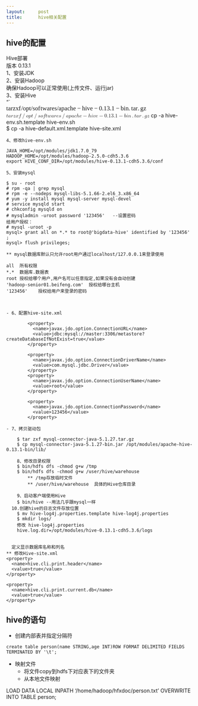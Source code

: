 ```yaml
---
layout:     post
title:      hive相关配置
---
```

<div id="article_content" class="article_content clearfix csdn-tracking-statistics" data-pid="blog" data-mod="popu_307" data-dsm="post">
								            <div id="content_views" class="markdown_views prism-atom-one-dark">
							<!-- flowchart 箭头图标 勿删 -->
							<svg xmlns="http://www.w3.org/2000/svg" style="display: none;"><path stroke-linecap="round" d="M5,0 0,2.5 5,5z" id="raphael-marker-block" style="-webkit-tap-highlight-color: rgba(0, 0, 0, 0);"></path></svg>
							<h2 id="hive的配置">hive的配置</h2>

<p>Hive部署 <br>
    版本 0.13.1 <br>
    1、安装JDK <br>
    2、安装Hadoop <br>
     确保Hadoop可以正常使用(上传文件、运行jar) <br>
    3、安装Hive <br>
    “` <br>
    <span class="MathJax_Preview" style="color: inherit; display: none;"></span><span class="MathJax" id="MathJax-Element-1-Frame" tabindex="0" data-mathml='&lt;math xmlns="http://www.w3.org/1998/Math/MathML"&gt;&lt;mi&gt;t&lt;/mi&gt;&lt;mi&gt;a&lt;/mi&gt;&lt;mi&gt;r&lt;/mi&gt;&lt;mi&gt;z&lt;/mi&gt;&lt;mi&gt;x&lt;/mi&gt;&lt;mi&gt;f&lt;/mi&gt;&lt;mrow class="MJX-TeXAtom-ORD"&gt;&lt;mo&gt;/&lt;/mo&gt;&lt;/mrow&gt;&lt;mi&gt;o&lt;/mi&gt;&lt;mi&gt;p&lt;/mi&gt;&lt;mi&gt;t&lt;/mi&gt;&lt;mrow class="MJX-TeXAtom-ORD"&gt;&lt;mo&gt;/&lt;/mo&gt;&lt;/mrow&gt;&lt;mi&gt;s&lt;/mi&gt;&lt;mi&gt;o&lt;/mi&gt;&lt;mi&gt;f&lt;/mi&gt;&lt;mi&gt;t&lt;/mi&gt;&lt;mi&gt;w&lt;/mi&gt;&lt;mi&gt;a&lt;/mi&gt;&lt;mi&gt;r&lt;/mi&gt;&lt;mi&gt;e&lt;/mi&gt;&lt;mi&gt;s&lt;/mi&gt;&lt;mrow class="MJX-TeXAtom-ORD"&gt;&lt;mo&gt;/&lt;/mo&gt;&lt;/mrow&gt;&lt;mi&gt;a&lt;/mi&gt;&lt;mi&gt;p&lt;/mi&gt;&lt;mi&gt;a&lt;/mi&gt;&lt;mi&gt;c&lt;/mi&gt;&lt;mi&gt;h&lt;/mi&gt;&lt;mi&gt;e&lt;/mi&gt;&lt;mo&gt;&amp;#x2212;&lt;/mo&gt;&lt;mi&gt;h&lt;/mi&gt;&lt;mi&gt;i&lt;/mi&gt;&lt;mi&gt;v&lt;/mi&gt;&lt;mi&gt;e&lt;/mi&gt;&lt;mo&gt;&amp;#x2212;&lt;/mo&gt;&lt;mn&gt;0.13.1&lt;/mn&gt;&lt;mo&gt;&amp;#x2212;&lt;/mo&gt;&lt;mi&gt;b&lt;/mi&gt;&lt;mi&gt;i&lt;/mi&gt;&lt;mi&gt;n&lt;/mi&gt;&lt;mo&gt;.&lt;/mo&gt;&lt;mi&gt;t&lt;/mi&gt;&lt;mi&gt;a&lt;/mi&gt;&lt;mi&gt;r&lt;/mi&gt;&lt;mo&gt;.&lt;/mo&gt;&lt;mi&gt;g&lt;/mi&gt;&lt;mi&gt;z&lt;/mi&gt;&lt;/math&gt;' role="presentation" style="position: relative;"><nobr aria-hidden="true"><span class="math" id="MathJax-Span-1" style="width: 30.888em; display: inline-block;"><span style="display: inline-block; position: relative; width: 25.732em; height: 0px; font-size: 120%;"><span style="position: absolute; clip: rect(1.305em, 1025.73em, 2.607em, -999.997em); top: -2.185em; left: 0em;"><span class="mrow" id="MathJax-Span-2"><span class="mi" id="MathJax-Span-3" style="font-family: MathJax_Math-italic;">t</span><span class="mi" id="MathJax-Span-4" style="font-family: MathJax_Math-italic;">a</span><span class="mi" id="MathJax-Span-5" style="font-family: MathJax_Math-italic;">r</span><span class="mi" id="MathJax-Span-6" style="font-family: MathJax_Math-italic;">z<span style="display: inline-block; overflow: hidden; height: 1px; width: 0.003em;"></span></span><span class="mi" id="MathJax-Span-7" style="font-family: MathJax_Math-italic;">x</span><span class="mi" id="MathJax-Span-8" style="font-family: MathJax_Math-italic;">f<span style="display: inline-block; overflow: hidden; height: 1px; width: 0.055em;"></span></span><span class="texatom" id="MathJax-Span-9"><span class="mrow" id="MathJax-Span-10"><span class="mo" id="MathJax-Span-11" style="font-family: MathJax_Main;">/</span></span></span><span class="mi" id="MathJax-Span-12" style="font-family: MathJax_Math-italic;">o</span><span class="mi" id="MathJax-Span-13" style="font-family: MathJax_Math-italic;">p</span><span class="mi" id="MathJax-Span-14" style="font-family: MathJax_Math-italic;">t</span><span class="texatom" id="MathJax-Span-15"><span class="mrow" id="MathJax-Span-16"><span class="mo" id="MathJax-Span-17" style="font-family: MathJax_Main;">/</span></span></span><span class="mi" id="MathJax-Span-18" style="font-family: MathJax_Math-italic;">s</span><span class="mi" id="MathJax-Span-19" style="font-family: MathJax_Math-italic;">o</span><span class="mi" id="MathJax-Span-20" style="font-family: MathJax_Math-italic;">f<span style="display: inline-block; overflow: hidden; height: 1px; width: 0.055em;"></span></span><span class="mi" id="MathJax-Span-21" style="font-family: MathJax_Math-italic;">t</span><span class="mi" id="MathJax-Span-22" style="font-family: MathJax_Math-italic;">w</span><span class="mi" id="MathJax-Span-23" style="font-family: MathJax_Math-italic;">a</span><span class="mi" id="MathJax-Span-24" style="font-family: MathJax_Math-italic;">r</span><span class="mi" id="MathJax-Span-25" style="font-family: MathJax_Math-italic;">e</span><span class="mi" id="MathJax-Span-26" style="font-family: MathJax_Math-italic;">s</span><span class="texatom" id="MathJax-Span-27"><span class="mrow" id="MathJax-Span-28"><span class="mo" id="MathJax-Span-29" style="font-family: MathJax_Main;">/</span></span></span><span class="mi" id="MathJax-Span-30" style="font-family: MathJax_Math-italic;">a</span><span class="mi" id="MathJax-Span-31" style="font-family: MathJax_Math-italic;">p</span><span class="mi" id="MathJax-Span-32" style="font-family: MathJax_Math-italic;">a</span><span class="mi" id="MathJax-Span-33" style="font-family: MathJax_Math-italic;">c</span><span class="mi" id="MathJax-Span-34" style="font-family: MathJax_Math-italic;">h</span><span class="mi" id="MathJax-Span-35" style="font-family: MathJax_Math-italic;">e</span><span class="mo" id="MathJax-Span-36" style="font-family: MathJax_Main; padding-left: 0.211em;">−</span><span class="mi" id="MathJax-Span-37" style="font-family: MathJax_Math-italic; padding-left: 0.211em;">h</span><span class="mi" id="MathJax-Span-38" style="font-family: MathJax_Math-italic;">i</span><span class="mi" id="MathJax-Span-39" style="font-family: MathJax_Math-italic;">v</span><span class="mi" id="MathJax-Span-40" style="font-family: MathJax_Math-italic;">e</span><span class="mo" id="MathJax-Span-41" style="font-family: MathJax_Main; padding-left: 0.211em;">−</span><span class="mn" id="MathJax-Span-42" style="font-family: MathJax_Main; padding-left: 0.211em;">0.13.1</span><span class="mo" id="MathJax-Span-43" style="font-family: MathJax_Main; padding-left: 0.211em;">−</span><span class="mi" id="MathJax-Span-44" style="font-family: MathJax_Math-italic; padding-left: 0.211em;">b</span><span class="mi" id="MathJax-Span-45" style="font-family: MathJax_Math-italic;">i</span><span class="mi" id="MathJax-Span-46" style="font-family: MathJax_Math-italic;">n</span><span class="mo" id="MathJax-Span-47" style="font-family: MathJax_Main;">.</span><span class="mi" id="MathJax-Span-48" style="font-family: MathJax_Math-italic; padding-left: 0.159em;">t</span><span class="mi" id="MathJax-Span-49" style="font-family: MathJax_Math-italic;">a</span><span class="mi" id="MathJax-Span-50" style="font-family: MathJax_Math-italic;">r</span><span class="mo" id="MathJax-Span-51" style="font-family: MathJax_Main;">.</span><span class="mi" id="MathJax-Span-52" style="font-family: MathJax_Math-italic; padding-left: 0.159em;">g<span style="display: inline-block; overflow: hidden; height: 1px; width: 0.003em;"></span></span><span class="mi" id="MathJax-Span-53" style="font-family: MathJax_Math-italic;">z<span style="display: inline-block; overflow: hidden; height: 1px; width: 0.003em;"></span></span></span><span style="display: inline-block; width: 0px; height: 2.19em;"></span></span></span><span style="display: inline-block; overflow: hidden; vertical-align: -0.372em; border-left: 0px solid; width: 0px; height: 1.316em;"></span></span></nobr><span class="MJX_Assistive_MathML" role="presentation"><math xmlns="http://www.w3.org/1998/Math/MathML"><mi>t</mi><mi>a</mi><mi>r</mi><mi>z</mi><mi>x</mi><mi>f</mi><mrow class="MJX-TeXAtom-ORD"><mo>/</mo></mrow><mi>o</mi><mi>p</mi><mi>t</mi><mrow class="MJX-TeXAtom-ORD"><mo>/</mo></mrow><mi>s</mi><mi>o</mi><mi>f</mi><mi>t</mi><mi>w</mi><mi>a</mi><mi>r</mi><mi>e</mi><mi>s</mi><mrow class="MJX-TeXAtom-ORD"><mo>/</mo></mrow><mi>a</mi><mi>p</mi><mi>a</mi><mi>c</mi><mi>h</mi><mi>e</mi><mo>−</mo><mi>h</mi><mi>i</mi><mi>v</mi><mi>e</mi><mo>−</mo><mn>0.13.1</mn><mo>−</mo><mi>b</mi><mi>i</mi><mi>n</mi><mo>.</mo><mi>t</mi><mi>a</mi><mi>r</mi><mo>.</mo><mi>g</mi><mi>z</mi></math></span></span><script type="math/tex" id="MathJax-Element-1"> tar zxf /opt/softwares/apache-hive-0.13.1-bin.tar.gz  
    </script> cp -a hive-env.sh.template  hive-env.sh <br>
    $ cp -a hive-default.xml.template  hive-site.xml</p>

<pre><code>4、修改hive-env.sh

JAVA_HOME=/opt/modules/jdk1.7.0_79
HADOOP_HOME=/opt/modules/hadoop-2.5.0-cdh5.3.6
export HIVE_CONF_DIR=/opt/modules/hive-0.13.1-cdh5.3.6/conf

5、安装mysql

$ su - root
# rpm -qa | grep mysql
# rpm -e --nodeps mysql-libs-5.1.66-2.el6_3.x86_64
# yum -y install mysql mysql-server mysql-devel
# service mysqld start
# chkconfig mysqld on
# mysqladmin -uroot password '123456'   --设置密码
给用户授权：
# mysql -uroot -p
mysql&gt; grant all on *.* to root@'bigdata-hive' identified by '123456' ;
mysql&gt; flush privileges;

** mysql数据库默认只允许root用户通过localhost/127.0.0.1来登录使用

all  所有权限
*.*  数据库.数据表
root 授权给哪个用户,用户名可以任意指定,如果没有会自动创建
'hadoop-senior01.beifeng.com'  授权给哪台主机
'123456'    授权给用户来登录的密码
</code></pre>



<pre class="prettyprint"><code class=" hljs http">

<span class="xml">- 6、配置hive-site.xml

        <span class="hljs-tag">&lt;<span class="hljs-title">property</span>&gt;</span>
          <span class="hljs-tag">&lt;<span class="hljs-title">name</span>&gt;</span>javax.jdo.option.ConnectionURL<span class="hljs-tag">&lt;/<span class="hljs-title">name</span>&gt;</span>
          <span class="hljs-tag">&lt;<span class="hljs-title">value</span>&gt;</span>jdbc:mysql://master:3306/metastore?createDatabaseIfNotExist=true<span class="hljs-tag">&lt;/<span class="hljs-title">value</span>&gt;</span>
        <span class="hljs-tag">&lt;/<span class="hljs-title">property</span>&gt;</span>

        <span class="hljs-tag">&lt;<span class="hljs-title">property</span>&gt;</span>
          <span class="hljs-tag">&lt;<span class="hljs-title">name</span>&gt;</span>javax.jdo.option.ConnectionDriverName<span class="hljs-tag">&lt;/<span class="hljs-title">name</span>&gt;</span>
          <span class="hljs-tag">&lt;<span class="hljs-title">value</span>&gt;</span>com.mysql.jdbc.Driver<span class="hljs-tag">&lt;/<span class="hljs-title">value</span>&gt;</span>
        <span class="hljs-tag">&lt;/<span class="hljs-title">property</span>&gt;</span>
        <span class="hljs-tag">&lt;<span class="hljs-title">property</span>&gt;</span>
          <span class="hljs-tag">&lt;<span class="hljs-title">name</span>&gt;</span>javax.jdo.option.ConnectionUserName<span class="hljs-tag">&lt;/<span class="hljs-title">name</span>&gt;</span>
          <span class="hljs-tag">&lt;<span class="hljs-title">value</span>&gt;</span>root<span class="hljs-tag">&lt;/<span class="hljs-title">value</span>&gt;</span>
        <span class="hljs-tag">&lt;/<span class="hljs-title">property</span>&gt;</span>

        <span class="hljs-tag">&lt;<span class="hljs-title">property</span>&gt;</span>
          <span class="hljs-tag">&lt;<span class="hljs-title">name</span>&gt;</span>javax.jdo.option.ConnectionPassword<span class="hljs-tag">&lt;/<span class="hljs-title">name</span>&gt;</span>
          <span class="hljs-tag">&lt;<span class="hljs-title">value</span>&gt;</span>123456<span class="hljs-tag">&lt;/<span class="hljs-title">value</span>&gt;</span>
        <span class="hljs-tag">&lt;/<span class="hljs-title">property</span>&gt;</span>

- 7、拷贝驱动包

    $ tar zxf mysql-connector-java-5.1.27.tar.gz
    $ cp mysql-connector-java-5.1.27-bin.jar /opt/modules/apache-hive-0.13.1-bin/lib/

    8、修改目录权限
    $ bin/hdfs dfs -chmod g+w /tmp
    $ bin/hdfs dfs -chmod g+w /user/hive/warehouse
        ** /tmp存放临时文件
        ** /user/hive/warehouse  具体的Hive仓库目录

    9、启动客户端使用Hive
    $ bin/hive --用法几乎跟mysql一样
  10.创建hive的日志文件存放位置
    $ mv hive-log4j.properties.template hive-log4j.properties
    $ mkdir logs/
    修改 hive-log4j.properties
    hive.log.dir=/opt/modules/hive-0.13.1-cdh5.3.6/logs


  定义显示数据库名称和列名
** 修改Hive-site.xml
<span class="hljs-tag">&lt;<span class="hljs-title">property</span>&gt;</span>
  <span class="hljs-tag">&lt;<span class="hljs-title">name</span>&gt;</span>hive.cli.print.header<span class="hljs-tag">&lt;/<span class="hljs-title">name</span>&gt;</span>
  <span class="hljs-tag">&lt;<span class="hljs-title">value</span>&gt;</span>true<span class="hljs-tag">&lt;/<span class="hljs-title">value</span>&gt;</span>
<span class="hljs-tag">&lt;/<span class="hljs-title">property</span>&gt;</span>

<span class="hljs-tag">&lt;<span class="hljs-title">property</span>&gt;</span>
  <span class="hljs-tag">&lt;<span class="hljs-title">name</span>&gt;</span>hive.cli.print.current.db<span class="hljs-tag">&lt;/<span class="hljs-title">name</span>&gt;</span>
  <span class="hljs-tag">&lt;<span class="hljs-title">value</span>&gt;</span>true<span class="hljs-tag">&lt;/<span class="hljs-title">value</span>&gt;</span>
<span class="hljs-tag">&lt;/<span class="hljs-title">property</span>&gt;</span></span></code></pre>



<h2 id="hive的语句">hive的语句</h2>

<ul>
<li>创建内部表并指定分隔符</li>
</ul>



<pre class="prettyprint"><code class=" hljs sql"><span class="hljs-operator"><span class="hljs-keyword">create</span> <span class="hljs-keyword">table</span> person(name STRING,age <span class="hljs-keyword">INT</span>)<span class="hljs-keyword">ROW</span> FORMAT DELIMITED FIELDS TERMINATED <span class="hljs-keyword">BY</span> <span class="hljs-string">'\t'</span>;</span></code></pre>

<ul>
<li>映射文件 <br>
<ul><li>将文件copy到hdfs下对应表下的文件夹</li>
<li>从本地文件映射</li></ul></li>
</ul>

<p>LOAD DATA LOCAL INPATH ‘/home/hadoop/hfxdoc/person.txt’ OVERWRITE INTO TABLE person;</p>            </div>
						<link href="https://csdnimg.cn/release/phoenix/mdeditor/markdown_views-9e5741c4b9.css" rel="stylesheet">
                </div>